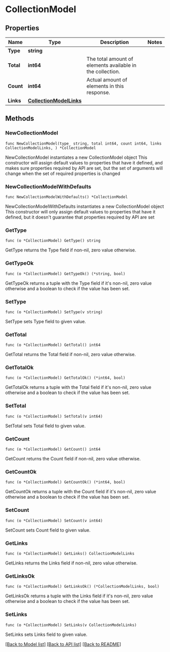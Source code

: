 # CollectionModel

## Properties

Name | Type | Description | Notes
------------ | ------------- | ------------- | -------------
**Type** | **string** |  | 
**Total** | **int64** | The total amount of elements available in the collection. | 
**Count** | **int64** | Actual amount of elements in this response. | 
**Links** | [**CollectionModelLinks**](CollectionModelLinks.md) |  | 

## Methods

### NewCollectionModel

`func NewCollectionModel(type_ string, total int64, count int64, links CollectionModelLinks, ) *CollectionModel`

NewCollectionModel instantiates a new CollectionModel object
This constructor will assign default values to properties that have it defined,
and makes sure properties required by API are set, but the set of arguments
will change when the set of required properties is changed

### NewCollectionModelWithDefaults

`func NewCollectionModelWithDefaults() *CollectionModel`

NewCollectionModelWithDefaults instantiates a new CollectionModel object
This constructor will only assign default values to properties that have it defined,
but it doesn't guarantee that properties required by API are set

### GetType

`func (o *CollectionModel) GetType() string`

GetType returns the Type field if non-nil, zero value otherwise.

### GetTypeOk

`func (o *CollectionModel) GetTypeOk() (*string, bool)`

GetTypeOk returns a tuple with the Type field if it's non-nil, zero value otherwise
and a boolean to check if the value has been set.

### SetType

`func (o *CollectionModel) SetType(v string)`

SetType sets Type field to given value.


### GetTotal

`func (o *CollectionModel) GetTotal() int64`

GetTotal returns the Total field if non-nil, zero value otherwise.

### GetTotalOk

`func (o *CollectionModel) GetTotalOk() (*int64, bool)`

GetTotalOk returns a tuple with the Total field if it's non-nil, zero value otherwise
and a boolean to check if the value has been set.

### SetTotal

`func (o *CollectionModel) SetTotal(v int64)`

SetTotal sets Total field to given value.


### GetCount

`func (o *CollectionModel) GetCount() int64`

GetCount returns the Count field if non-nil, zero value otherwise.

### GetCountOk

`func (o *CollectionModel) GetCountOk() (*int64, bool)`

GetCountOk returns a tuple with the Count field if it's non-nil, zero value otherwise
and a boolean to check if the value has been set.

### SetCount

`func (o *CollectionModel) SetCount(v int64)`

SetCount sets Count field to given value.


### GetLinks

`func (o *CollectionModel) GetLinks() CollectionModelLinks`

GetLinks returns the Links field if non-nil, zero value otherwise.

### GetLinksOk

`func (o *CollectionModel) GetLinksOk() (*CollectionModelLinks, bool)`

GetLinksOk returns a tuple with the Links field if it's non-nil, zero value otherwise
and a boolean to check if the value has been set.

### SetLinks

`func (o *CollectionModel) SetLinks(v CollectionModelLinks)`

SetLinks sets Links field to given value.



[[Back to Model list]](../README.md#documentation-for-models) [[Back to API list]](../README.md#documentation-for-api-endpoints) [[Back to README]](../README.md)


